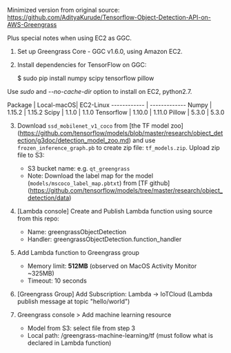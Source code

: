 Minimized version from original source: https://github.com/AdityaKurude/Tensorflow-Object-Detection-API-on-AWS-Greengrass

Plus special notes when using EC2 as GGC.

1. Set up Greengrass Core - GGC v1.6.0, using Amazon EC2.
2. Install dependencies for TensorFlow on GGC:

    $ sudo pip install numpy scipy tensorflow pillow

Use *sudo* and *--no-cache-dir* option to install on EC2,  python2.7.

Package |	Local-macOS|	EC2-Linux
------------ | -------------
Numpy   | 1.15.2  |	1.15.2
Scipy	| 1.1.0   |	1.1.0
Tensorflow | 1.10.0 |	1.11.0
Pillow	| 5.3.0	| 5.3.0

3. Download `ssd_mobilenet_v1_coco` from [the TF model zoo] (https://github.com/tensorflow/models/blob/master/research/object_detection/g3doc/detection_model_zoo.md) and use `frozen_inference_graph.pb`  to create zip file: `tf_models.zip`. Upload zip file to S3:
    * S3 bucket name: e.g. `qt_greengrass`
    * Note: Download the label map for the model (`models/mscoco_label_map.pbtxt`) from [TF github] (https://github.com/tensorflow/models/tree/master/research/object_detection/data)
4. [Lambda console] Create and Publish Lambda function using source from this repo:
    * Name: greengrassObjectDetection
    * Handler: greengrassObjectDetection.function_handler

5. Add Lambda function to Greengrass group
    * Memory limit:  **512MB** (observed on MacOS Activity Monitor ~325MB)
    * Timeout: 10 seconds
6. [Greengrass Group] Add Subscription: Lambda -> IoTCloud (Lambda publish message at topic "hello/world")
7. Greengrass console > Add machine learning resource
    * Model from S3: select file from step 3
    * Local path: /greengrass-machine-learning/tf (must follow what is declared in Lambda function)
